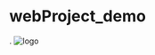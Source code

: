 # webProject_demo
 .
![logo](https://user-images.githubusercontent.com/50348197/172383061-c8418054-4b2d-4dba-aa60-e93bd33c461f.png)

